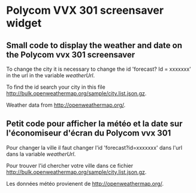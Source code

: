 # Polycom VVX 301 screensaver widget

## Small code to display the weather and date on the Polycom vvx 301 screensaver
To change the city it is necessary to change the id 'forecast? Id = xxxxxxx' in the url in the variable *weatherUrl*.

To find the id search your city in this file http://bulk.openweathermap.org/sample/city.list.json.gz.

Weather data from http://openweathermap.org/.

## Petit code pour afficher la météo et la date sur l'économiseur d'écran du Polycom vvx 301
Pour changer la ville il faut changer l'id 'forecast?id=xxxxxxx' dans l'url dans la variable *weatherUrl*.

Pour trouver l'id chercher votre ville dans ce fichier http://bulk.openweathermap.org/sample/city.list.json.gz.

Les données météo provienent de http://openweathermap.org/.

